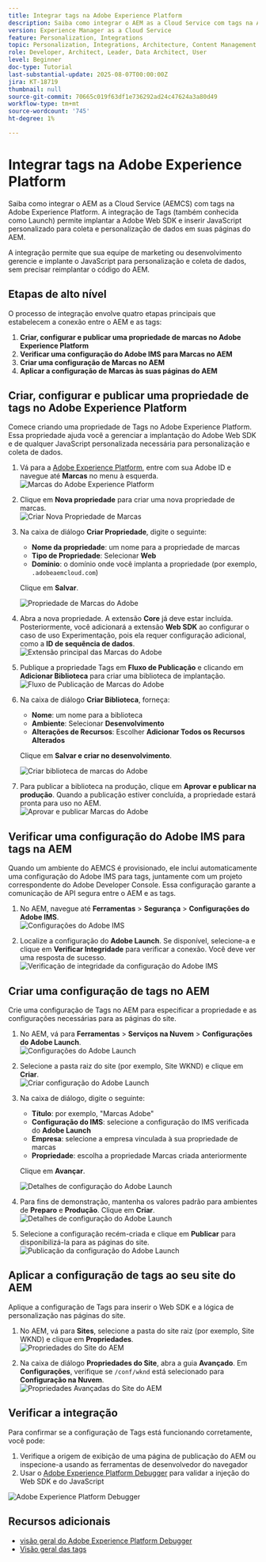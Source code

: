 ```yaml
---
title: Integrar tags na Adobe Experience Platform
description: Saiba como integrar o AEM as a Cloud Service com tags na Adobe Experience Platform. A integração permite implantar o Adobe Web SDK e inserir JavaScript personalizado para coleta e personalização de dados em suas páginas do AEM.
version: Experience Manager as a Cloud Service
feature: Personalization, Integrations
topic: Personalization, Integrations, Architecture, Content Management
role: Developer, Architect, Leader, Data Architect, User
level: Beginner
doc-type: Tutorial
last-substantial-update: 2025-08-07T00:00:00Z
jira: KT-18719
thumbnail: null
source-git-commit: 70665c019f63df1e736292ad24c47624a3a80d49
workflow-type: tm+mt
source-wordcount: '745'
ht-degree: 1%

---
```



# Integrar tags na Adobe Experience Platform

Saiba como integrar o AEM as a Cloud Service (AEMCS) com tags na Adobe Experience Platform. A integração de Tags (também conhecida como Launch) permite implantar a Adobe Web SDK e inserir JavaScript personalizado para coleta e personalização de dados em suas páginas do AEM.

A integração permite que sua equipe de marketing ou desenvolvimento gerencie e implante o JavaScript para personalização e coleta de dados, sem precisar reimplantar o código do AEM.

## Etapas de alto nível

O processo de integração envolve quatro etapas principais que estabelecem a conexão entre o AEM e as tags:

1. **Criar, configurar e publicar uma propriedade de marcas no Adobe Experience Platform**
2. **Verificar uma configuração do Adobe IMS para Marcas no AEM**
3. **Criar uma configuração de Marcas no AEM**
4. **Aplicar a configuração de Marcas às suas páginas do AEM**

## Criar, configurar e publicar uma propriedade de tags no Adobe Experience Platform

Comece criando uma propriedade de Tags no Adobe Experience Platform. Essa propriedade ajuda você a gerenciar a implantação do Adobe Web SDK e de qualquer JavaScript personalizada necessária para personalização e coleta de dados.

1. Vá para a [Adobe Experience Platform](https://experience.adobe.com/platform), entre com sua Adobe ID e navegue até **Marcas** no menu à esquerda.\
   ![Marcas do Adobe Experience Platform](../assets/setup/aep-tags.png)

2. Clique em **Nova propriedade** para criar uma nova propriedade de marcas.\
   ![Criar Nova Propriedade de Marcas](../assets/setup/aep-create-tags-property.png)

3. Na caixa de diálogo **Criar Propriedade**, digite o seguinte:
   - **Nome da propriedade**: um nome para a propriedade de marcas
   - **Tipo de Propriedade**: Selecionar **Web**
   - **Domínio**: o domínio onde você implanta a propriedade (por exemplo, `.adobeaemcloud.com`)

   Clique em **Salvar**.

   ![Propriedade de Marcas do Adobe](../assets/setup/adobe-tags-property.png)

4. Abra a nova propriedade. A extensão **Core** já deve estar incluída. Posteriormente, você adicionará a extensão **Web SDK** ao configurar o caso de uso Experimentação, pois ela requer configuração adicional, como a **ID de sequência de dados**.\
   ![Extensão principal das Marcas do Adobe](../assets/setup/adobe-tags-core-extension.png)

5. Publique a propriedade Tags em **Fluxo de Publicação** e clicando em **Adicionar Biblioteca** para criar uma biblioteca de implantação.
   ![Fluxo de Publicação de Marcas do Adobe](../assets/setup/adobe-tags-publishing-flow.png)

6. Na caixa de diálogo **Criar Biblioteca**, forneça:
   - **Nome**: um nome para a biblioteca
   - **Ambiente**: Selecionar **Desenvolvimento**
   - **Alterações de Recursos**: Escolher **Adicionar Todos os Recursos Alterados**

   Clique em **Salvar e criar no desenvolvimento**.

   ![Criar biblioteca](../assets/setup/adobe-tags-create-library.png) de marcas do Adobe

7. Para publicar a biblioteca na produção, clique em **Aprovar e publicar na produção**. Quando a publicação estiver concluída, a propriedade estará pronta para uso no AEM.\
   ![Aprovar e publicar Marcas do Adobe](../assets/setup/adobe-tags-approve-publish.png)

## Verificar uma configuração do Adobe IMS para tags na AEM

Quando um ambiente do AEMCS é provisionado, ele inclui automaticamente uma configuração do Adobe IMS para tags, juntamente com um projeto correspondente do Adobe Developer Console. Essa configuração garante a comunicação de API segura entre o AEM e as tags.

1. No AEM, navegue até **Ferramentas** > **Segurança** > **Configurações do Adobe IMS**.\
   ![Configurações do Adobe IMS](../assets/setup/aem-ims-configurations.png)

2. Localize a configuração do **Adobe Launch**. Se disponível, selecione-a e clique em **Verificar Integridade** para verificar a conexão. Você deve ver uma resposta de sucesso.\
   ![Verificação de integridade da configuração do Adobe IMS](../assets/setup/aem-ims-configuration-health-check.png)

## Criar uma configuração de tags no AEM

Crie uma configuração de Tags no AEM para especificar a propriedade e as configurações necessárias para as páginas do site.

1. No AEM, vá para **Ferramentas** > **Serviços na Nuvem** > **Configurações do Adobe Launch**.\
   ![Configurações do Adobe Launch](../assets/setup/aem-launch-configurations.png)

2. Selecione a pasta raiz do site (por exemplo, Site WKND) e clique em **Criar**.\
   ![Criar configuração do Adobe Launch](../assets/setup/aem-create-launch-configuration.png)

3. Na caixa de diálogo, digite o seguinte:
   - **Título**: por exemplo, &quot;Marcas Adobe&quot;
   - **Configuração do IMS**: selecione a configuração do IMS verificada do **Adobe Launch**
   - **Empresa**: selecione a empresa vinculada à sua propriedade de marcas
   - **Propriedade**: escolha a propriedade Marcas criada anteriormente

   Clique em **Avançar**.

   ![Detalhes de configuração do Adobe Launch](../assets/setup/aem-launch-configuration-details.png)

4. Para fins de demonstração, mantenha os valores padrão para ambientes de **Preparo** e **Produção**. Clique em **Criar**.\
   ![Detalhes de configuração do Adobe Launch](../assets/setup/aem-launch-configuration-create.png)

5. Selecione a configuração recém-criada e clique em **Publicar** para disponibilizá-la para as páginas do site.\
   ![Publicação da configuração do Adobe Launch](../assets/setup/aem-launch-configuration-publish.png)

## Aplicar a configuração de tags ao seu site do AEM

Aplique a configuração de Tags para inserir o Web SDK e a lógica de personalização nas páginas do site.

1. No AEM, vá para **Sites**, selecione a pasta do site raiz (por exemplo, Site WKND) e clique em **Propriedades**.\
   ![Propriedades do Site do AEM](../assets/setup/aem-site-properties.png)

2. Na caixa de diálogo **Propriedades do Site**, abra a guia **Avançado**. Em **Configurações**, verifique se `/conf/wknd` está selecionado para **Configuração na Nuvem**.\
   ![Propriedades Avançadas do Site do AEM](../assets/setup/aem-site-advanced-properties.png)

## Verificar a integração

Para confirmar se a configuração de Tags está funcionando corretamente, você pode:

1. Verifique a origem de exibição de uma página de publicação do AEM ou inspecione-a usando as ferramentas de desenvolvedor do navegador
2. Usar o [Adobe Experience Platform Debugger](https://chromewebstore.google.com/detail/adobe-experience-platform/bfnnokhpnncpkdmbokanobigaccjkpob) para validar a injeção do Web SDK e do JavaScript

![Adobe Experience Platform Debugger](../assets/setup/aep-debugger.png)

## Recursos adicionais

- [visão geral do Adobe Experience Platform Debugger](https://experienceleague.adobe.com/en/docs/experience-platform/debugger/home)
- [Visão geral das tags](https://experienceleague.adobe.com/en/docs/experience-platform/tags/home)
